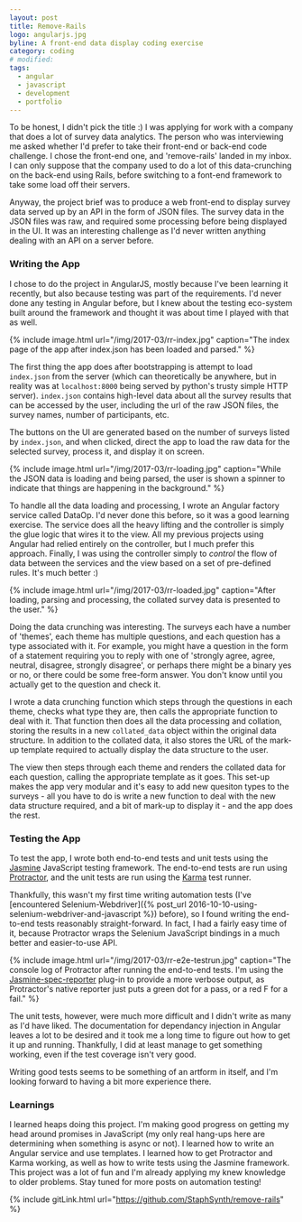 ```yaml
---
layout: post
title: Remove-Rails
logo: angularjs.jpg
byline: A front-end data display coding exercise
category: coding
# modified:
tags:
  - angular
  - javascript
  - development
  - portfolio
---
```


To be honest, I didn't pick the title :) I was applying for work with a company that does a lot of survey data analytics. The person who was interviewing me asked whether I'd prefer to take their front-end or back-end code challenge. I chose the front-end one, and 'remove-rails' landed in my inbox. I can only suppose that the company used to do a lot of this data-crunching on the back-end using Rails, before switching to a font-end framework to take some load off their servers.

Anyway, the project brief was to produce a web front-end to display survey data served up by an API in the form of JSON files. The survey data in the JSON files was raw, and required some processing before being displayed in the UI. It was an interesting challenge as I'd never written anything dealing with an API on a server before.

### Writing the App

I chose to do the project in AngularJS, mostly because I've been learning it recently, but also because testing was part of the requirements. I'd never done any testing in Angular before, but I knew about the testing eco-system built around the framework and thought it was about time I played with that as well.

{% include image.html url="/img/2017-03/rr-index.jpg" caption="The index page of the app after index.json has been loaded and parsed." %}

The first thing the app does after bootstrapping is attempt to load `index.json` from the server (which can theoretically be anywhere, but in reality was at `localhost:8000` being served by python's trusty simple HTTP server). `index.json` contains high-level data about all the survey results that can be accessed by the user, including the url of the raw JSON files, the survey names, number of participants, etc.

The buttons on the UI are generated based on the number of surveys listed by `index.json`, and when clicked, direct the app to load the raw data for the selected survey, process it, and display it on screen.

{% include image.html url="/img/2017-03/rr-loading.jpg" caption="While the JSON data is loading and being parsed, the user is shown a spinner to indicate that things are happening in the background." %}

To handle all the data loading and processing, I wrote an Angular factory service called DataOp. I'd never done this before, so it was a good learning exercise. The service does all the heavy lifting and the controller is simply the glue logic that wires it to the view. All my previous projects using Angular had relied entirely on the controller, but I much prefer this approach. Finally, I was using the controller simply to _control_ the flow of data between the services and the view based on a set of pre-defined rules. It's much better :)

{% include image.html url="/img/2017-03/rr-loaded.jpg" caption="After loading, parsing and processing, the collated survey data is presented to the user." %}

Doing the data crunching was interesting. The surveys each have a number of 'themes', each theme has multiple questions, and each question has a type associated with it. For example, you might have a question in the form of a statement requiring you to reply with one of 'strongly agree, agree, neutral, disagree, strongly disagree', or perhaps there might be a binary yes or no, or there could be some free-form answer. You don't know until you actually get to the question and check it.

I wrote a data crunching function which steps through the questions in each theme, checks what type they are, then calls the appropriate function to deal with it. That function then does all the data processing and collation, storing the results in a new `collated_data` object within the original data structure. In addition to the collated data, it also stores the URL of the mark-up template required to actually display the data structure to the user.

The view then steps through each theme and renders the collated data for each question, calling the appropriate template as it goes. This set-up makes the app very modular and it's easy to add new quesiton types to the surveys - all you have to do is write a new function to deal with the new data structure required, and a bit of mark-up to display it - and the app does the rest.

### Testing the App

To test the app, I wrote both end-to-end tests and unit tests using the [Jasmine](https://jasmine.github.io/) JavaScript testing framework. The end-to-end tests are run using [Protractor](http://www.protractortest.org/#/), and the unit tests are run using the [Karma](https://karma-runner.github.io/1.0/index.html) test runner.

Thankfully, this wasn't my first time writing automation tests (I've [encountered Selenium-Webdriver]({% post_url 2016-10-10-using-selenium-webdriver-and-javascript %}) before), so I found writing the end-to-end tests reasonably straight-forward. In fact, I had a fairly easy time of it, because Protractor wraps the Selenium JavaScript bindings in a much better and easier-to-use API.

{% include image.html url="/img/2017-03/rr-e2e-testrun.jpg" caption="The console log of Protractor after running the end-to-end tests. I'm using the <a href='https://github.com/bcaudan/jasmine-spec-reporter' target='_blank'>Jasmine-spec-reporter</a> plug-in to provide a more verbose output, as Protractor's native reporter just puts a green dot for a pass, or a red F for a fail." %}

The unit tests, however, were much more difficult and I didn't write as many as I'd have liked. The documentation for dependancy injection in Angular leaves a lot to be desired and it took me a long time to figure out how to get it up and running. Thankfully, I did at least manage to get something working, even if the test coverage isn't very good.

Writing good tests seems to be something of an artform in itself, and I'm looking forward to having a bit more experience there.

### Learnings

I learned heaps doing this project. I'm making good progress on getting my head around promises in JavaScript (my only real hang-ups here are determining when something is async or not). I learned how to write an Angular service and use templates. I learned how to get Protractor and Karma working, as well as how to write tests using the Jasmine framework. This project was a lot of fun and I'm already applying my knew knowledge to older problems. Stay tuned for more posts on automation testing!

{% include gitLink.html url="https://github.com/StaphSynth/remove-rails" %}
